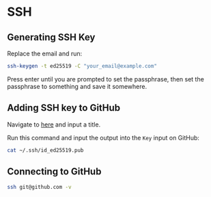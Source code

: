 # SSH

## Generating SSH Key

Replace the email and run:

```bash
ssh-keygen -t ed25519 -C "your_email@example.com"
```

Press enter until you are prompted to set the passphrase, then set the
passphrase to something and save it somewhere.

## Adding SSH key to GitHub

Navigate to [here](https://github.com/settings/ssh/new) and input a title.

Run this command and input the output into the `Key` input on GitHub:

```bash
cat ~/.ssh/id_ed25519.pub
```

## Connecting to GitHub

```bash
ssh git@github.com -v
```
